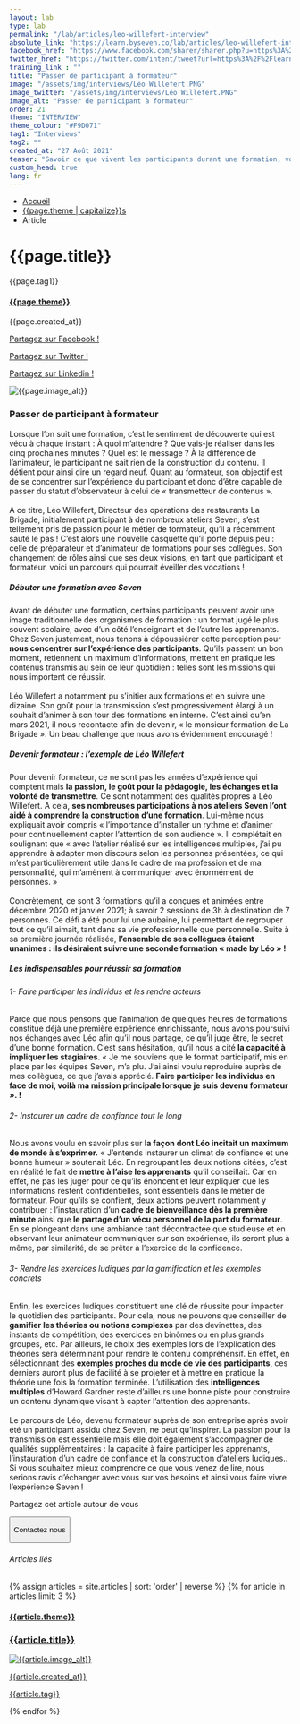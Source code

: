 ```yaml
---
layout: lab
type: lab
permalink: "/lab/articles/leo-willefert-interview"
absolute_link: "https://learn.byseven.co/lab/articles/leo-willefert-interview"
facebook_href: "https://www.facebook.com/sharer/sharer.php?u=https%3A%2F%2Flearn.byseven.co%2Flab%2Farticles%2Fleo-willefert-interview&amp;src=sdkpreparse"
twitter_href: "https://twitter.com/intent/tweet?url=https%3A%2F%2Flearn.byseven.co%2Flab%2Farticles%2Fleo-willefert-interview"
training_link : ""
title: "Passer de participant à formateur"
image: "/assets/img/interviews/Léo Willefert.PNG"
image_twitter: "/assets/img/interviews/Léo Willefert.PNG"
image_alt: "Passer de participant à formateur"
order: 21
theme: "INTERVIEW"
theme_colour: "#F9D071"
tag1: "Interviews"
tag2: ""
created_at: "27 Août 2021"
teaser: "Savoir ce que vivent les participants durant une formation, voici une qualité utile pour un animateur. Léo Willefert des restaurants La Brigade a récemment sauté le pas pour former et animer à son tour des formations en interne pour ses collègues. Découvrez son expérience !"
custom_head: true
lang: fr
---
```


<div class="container-lab-article">
  <div class="lab-breadcrumb">
    <nav aria-label="Breadcrumb" class="breadcrumb">
      <ul>
          <li><a href="/lab">Accueil</a></li>
          <li><a href="/lab/{{page.theme | downcase}}s">{{page.theme | capitalize}}s</a></li>
          <li><span aria-current="page">Article</span></li>
      </ul>
    </nav>
  </div>
  <div class="lab-article-banner">
    <h1>{{page.title}}</h1>
    <div class="flex-row-between-centered">
      <p class="lab-article-banner-tag">{{page.tag1}}</p>
    </div>
    <div class="lab-article-banner-tags">
      <div class="lab-article-banner-tags-left">
        <a href="/lab/{{page.theme | downcase}}s"><h4 style='background-color: {{page.theme_colour}};'>{{page.theme}}</h4></a>
        <p class="lab-article-banner-tags-date">{{page.created_at}}</p>
      </div>
      <div class="lab-article-banner-tags-right">
        <div class="fb-share-button" data-href="{{page.absolute_link}}" data-layout="button" data-size="small">
          <a target="_blank" href="{{page.facebook_href}}" class='tooltip-facebook'>
            <i class="fab fa-facebook-f"></i>
            <div class="top">
              <p>Partagez sur Facebook !</p>
              <i></i>
            </div>
          </a>
        </div>
          <a class='tooltip-twitter' href='{{page.twitter_href}}' target="_blank">
            <i class="fab fa-twitter"></i>
            <div class="top">
              <p>Partagez sur Twitter !</p>
              <i></i>
            </div>
          </a>
          <a class='tooltip-linkedin' href='https://www.linkedin.com/sharing/share-offsite/?url={{site.url}}{{page.url}}' target='_blank'>
            <i class="fab fa-linkedin-in"></i>
            <div class="top">
              <p>Partagez sur Linkedin !</p>
              <i></i>
            </div>
          </a>
      </div>
    </div>
  </div>
  <div class="interview">
    <div class="interview-image">
      <img src="{{page.image}}" alt="{{page.image_alt}}" class='interview-photo'>
    </div>
    <div class="lab-interview-text">
      <div class="lab-interview-text-primary">
        <h3 style='color: {{page.theme_colour}};'>Passer de participant à formateur</h3>
        <p class='italic'>Lorsque l’on suit une formation, c’est  le sentiment de découverte qui est vécu à chaque instant :  À quoi m’attendre ? Que vais-je réaliser dans les cinq prochaines minutes ? Quel est le message ? À la différence de l’animateur, le participant ne sait rien de la construction du contenu. Il détient pour ainsi dire un regard neuf. Quant au formateur, son objectif est de se concentrer sur l’expérience du participant et donc d’être capable de passer du statut d’observateur à celui de « transmetteur de contenus ».
        <br><br>
        A ce titre, Léo Willefert, Directeur des opérations des restaurants La Brigade, initialement participant à de nombreux ateliers Seven, s’est tellement pris de passion pour le métier de formateur, qu’il a récemment sauté le pas ! C’est alors une nouvelle casquette qu’il porte depuis peu : celle de préparateur et d’animateur de formations pour ses collègues. Son changement de rôles ainsi que ses deux visions, en tant que participant et formateur, voici un parcours qui pourrait éveiller des vocations !</p>
        <div class="lab-interview-text-separator" style='border: solid 2px {{page.theme_colour}};'></div>
      </div>
      <div class="lab-interview-text-secondary">
        <h5>Débuter une formation avec Seven</h5>
        <p>Avant de débuter une formation, certains participants peuvent avoir une image traditionnelle des organismes de formation : un format jugé le plus souvent scolaire, avec d’un côté l’enseignant et de l’autre les apprenants. Chez Seven justement, nous tenons à dépoussiérer cette perception pour <strong>nous concentrer sur l’expérience des participants</strong>. Qu’ils passent un bon moment, retiennent un maximum d’informations, mettent en pratique les contenus transmis au sein de leur quotidien : telles sont les missions qui nous importent de réussir.
        <br><br>
        Léo Willefert a notamment pu s’initier aux formations et en suivre une dizaine. Son goût pour la transmission s’est progressivement élargi à un souhait d’animer à son tour des formations en interne. C’est ainsi qu’en mars 2021, il nous recontacte afin de devenir, « le monsieur formation de La Brigade ». Un beau challenge que nous avons évidemment encouragé !
        </p>
      </div>
      <div class="lab-interview-text-secondary">
        <h5>Devenir formateur : l’exemple de Léo Willefert</h5>
        <p>Pour devenir formateur, ce ne sont pas les années d’expérience qui comptent mais <strong>la passion, le goût pour la pédagogie, les échanges et la volonté de transmettre</strong>. Ce sont notamment des qualités propres à Léo Willefert. A cela, <strong>ses nombreuses participations à nos ateliers Seven l’ont aidé à comprendre la construction d’une formation</strong>. Lui-même nous expliquait avoir compris « l’importance d’installer un rythme et d’animer pour continuellement capter l’attention de son audience ». Il complétait en soulignant que « avec l’atelier réalisé sur les intelligences multiples, j’ai pu apprendre à adapter mon discours selon les personnes présentées, ce qui m’est particulièrement utile dans le cadre de ma profession et de ma personnalité, qui m’amènent à communiquer avec énormément de personnes. »
        <br><br>
        Concrètement, ce sont 3 formations qu’il a conçues et animées entre décembre 2020 et janvier 2021; à savoir 2 sessions de 3h à destination de 7 personnes. Ce défi a été pour lui une aubaine, lui permettant de regrouper tout ce qu’il aimait, tant dans sa vie professionnelle que personnelle. Suite à sa première journée réalisée, <strong>l’ensemble de ses collègues étaient unanimes : ils désiraient suivre une seconde formation « made by Léo » !</strong></p>
      </div>
      <div class="lab-interview-text-secondary">
        <h5>Les indispensables pour réussir sa formation</h5>
        <h6>1- Faire participer les individus et les rendre acteurs</h6>
        <p>Parce que nous pensons que l’animation de quelques heures de formations constitue déjà une première expérience enrichissante, nous avons poursuivi nos échanges avec Léo afin qu’il nous partage, ce qu’il juge être, le secret d’une bonne formation. C’est sans hésitation, qu’il nous a cité <strong>la capacité à impliquer les stagiaires</strong>. « Je me souviens que le format participatif, mis en place par les équipes Seven, m’a plu. J’ai ainsi voulu reproduire auprès de mes collègues, ce que j’avais apprécié. <strong>Faire participer les individus en face de moi, voilà ma mission principale lorsque je suis devenu formateur ». !</strong></p>
        <h6>2- Instaurer un cadre de confiance tout le long</h6>
        <p>Nous avons voulu en savoir plus sur <strong>la façon dont Léo incitait un maximum de monde à s’exprimer.</strong> « J’entends instaurer un climat de confiance et une bonne humeur » soutenait Léo. En regroupant les deux notions citées, c’est en réalité le fait de <strong>mettre à l’aise les apprenants</strong> qu’il conseillait. Car en effet, ne pas les juger pour ce qu’ils énoncent et leur expliquer que les informations restent confidentielles, sont essentiels dans le métier de formateur. Pour qu’ils se confient, deux actions peuvent notamment y contribuer : l’instauration d’un <strong>cadre de bienveillance dès la première minute</strong> ainsi que <strong>le partage d’un vécu personnel de la part du formateur</strong>. En se plongeant dans une ambiance tant décontractée que studieuse et en observant leur animateur communiquer sur son expérience, ils seront plus à même, par similarité, de se prêter à l’exercice de la confidence.</p>
        <h6>3- Rendre les exercices ludiques par la gamification et les exemples concrets</h6>
        <p>Enfin, les exercices ludiques constituent une clé de réussite pour impacter le quotidien des participants. Pour cela, nous ne pouvons que conseiller de <strong>gamifier les théories ou notions complexes</strong> par des devinettes, des instants de compétition, des exercices en binômes ou en plus grands groupes, etc. Par ailleurs, le choix des exemples lors de l’explication des théories sera déterminant pour rendre le contenu compréhensif. En effet, en sélectionnant des <strong>exemples proches du mode de vie des participants</strong>, ces derniers auront plus de facilité à se projeter et à mettre en pratique la théorie une fois la formation terminée. L’utilisation des <strong>intelligences multiples</strong> d’Howard Gardner reste d’ailleurs une bonne piste pour construire un contenu dynamique visant à capter l’attention des apprenants.
        <br><br>
        Le parcours de Léo, devenu formateur auprès de son entreprise après avoir été un participant assidu chez Seven, ne peut qu’inspirer. La passion pour la transmission est essentielle mais elle doit également s’accompagner de qualités supplémentaires : la capacité à faire participer les apprenants, l’instauration d’un cadre de confiance et la construction d’ateliers ludiques.. Si vous souhaitez mieux comprendre ce que  vous venez de lire, nous serions ravis d’échanger avec vous sur vos besoins et ainsi vous faire vivre l’expérience Seven !
        </p>
      </div>
      <div class="lab-interview-text-medias">
        <p>Partagez cet article autour de vous</p>
        <a target="_blank" href="{{page.facebook_href}}"><i class="fab fa-facebook-f"></i></a>
        <a href='{{page.twitter_href}}' target="_blank"><i class="fab fa-twitter"></i></a>
        <a href='https://www.linkedin.com/sharing/share-offsite/?url={{site.url}}{{page.url}}' target='_blank'><i class="fab fa-linkedin-in"></i></a>
      </div>
      <!-- <button class='btn btn-navbar-lab-2' data-toggle='modal' data-target='#contactUs'><p>Contactez nous</p></button> -->
      <div class='interview-btn'>
          <a href="/" target="_blank">
            <button class='btn btn-navbar-lab-2'><p>Contactez nous</p></button>
          </a>
      </div>
    </div>
  </div>
</div>
<div class="lab-article-recents">
  <h6>Articles liés</h6>
  <div class="row">
    {% assign articles = site.articles | sort: 'order' | reverse %}
    {% for article in articles limit: 3 %}
    <div class="col-md-4">
      <a href="{{article.permalink}}">
        <div class="lab-article-recents-card">
          <h4 style='background-color: {{article.theme_colour}};'>{{article.theme}}</h4>
          <h3 class="lab-article-recents-card-title">{{article.title}}</h3>
          <div class="lab-article-recents-separator" style='border: 2px solid {{article.theme_colour}}'></div>
          <img src="{{article.image}}" alt="{{article.image_alt}}">
          <div class="lab-article-recents-tags">
            <p>{{article.created_at}}</p>
            <p>{{article.tag}}</p>
            <p></p>
          </div>
        </div>
      </a>
    </div>
    {% endfor %}
  </div>
</div>

<script type="text/javascript">
  function recentCardFront() {
    var titles = document.querySelectorAll('.lab-article-recents-card-title');
    if (window.innerWidth > 1000) {
      var max = 0;
      titles.forEach((element) => {
        if (element.clientHeight > max) {
          max = element.clientHeight;
        }
      })
      titles.forEach((element) => {
        element.style.height = max.toString() + 'px';
      })
    } else {
      titles.forEach((element) => {
        element.style.height = 'auto';
      })
    }
  }
  recentCardFront();
  window.addEventListener('resize', recentCardFront);
</script>
